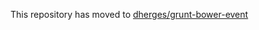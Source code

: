 This repository has moved to [dherges/grunt-bower-event](https://github.com/dherges/grunt-bower-event "dherges/grunt-bower-event")
